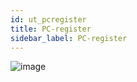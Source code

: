 ```yaml
---
id: ut_pcregister
title: PC-register
sidebar_label: PC-register
---
```

![image](https://user-images.githubusercontent.com/80097133/136550361-3fb19056-8926-436a-b3d5-563289a81240.png)
